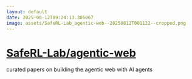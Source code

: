 ```yaml
---
layout: default
date: 2025-08-12T09:24:13.305067
image: assets/SafeRL-Lab_agentic-web--20250812T001122--cropped.png
---
```


# [SafeRL-Lab/agentic-web](https://github.com/SafeRL-Lab/agentic-web)

curated papers on building the agentic web with AI agents
